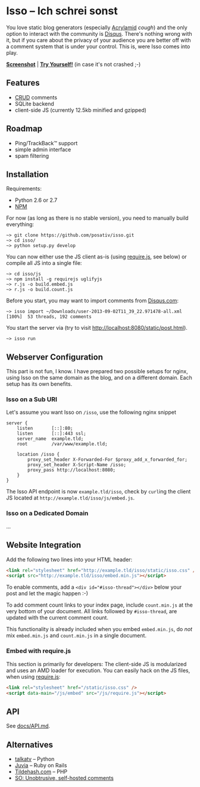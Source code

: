 Isso – Ich schrei sonst
=======================

You love static blog generators (especially [Acrylamid][1] *cough*) and the
only option to interact with the community is [Disqus][2]. There's nothing
wrong with it, but if you care about the privacy of your audience you are
better off with a comment system that is under your control. This is, were
Isso comes into play.

[1]: https://github.com/posativ/acrylamid
[2]: https://disqus.com/

**[Screenshot](http://posativ.org/~tmp/isso-preview.png)** |
**[Try Yourself!](http://posativ.org/isso/static/post.html)** (in case it's not crashed ;-)


Features
--------

* [CRUD](https://en.wikipedia.org/wiki/Create,_read,_update_and_delete) comments
* SQLite backend
* client-side JS (currently 12.5kb minified and gzipped)


Roadmap
-------

- Ping/TrackBack™ support
- simple admin interface
- spam filtering


Installation
------------

Requirements:

- Python 2.6 or 2.7
- [NPM](https://npmjs.org/)

For now (as long as there is no stable version), you need to manually
build everything:

    ~> git clone https://github.com/posativ/isso.git
    ~> cd isso/
    ~> python setup.py develop

You can now either use the JS client as-is (using [require.js][r.js], see
below) or compile all JS into a single file:

    ~> cd isso/js
    ~> npm install -g requirejs uglifyjs
    ~> r.js -o build.embed.js
    ~> r.js -o build.count.js

Before you start, you may want to import comments from
[Disqus.com](https://disqus.com/):

    ~> isso import ~/Downloads/user-2013-09-02T11_39_22.971478-all.xml
    [100%]  53 threads, 192 comments

You start the server via (try to visit [http://localhost:8080/static/post.html]()).

    ~> isso run


Webserver Configuration
-----------------------

This part is not fun, I know. I have prepared two possible setups for nginx,
using Isso on the same domain as the blog, and on a different domain. Each
setup has its own benefits.

### Isso on a Sub URI

Let's assume you want Isso on `/isso`, use the following nginx snippet

```nginx
server {
    listen       [::]:80;
    listen       [::]:443 ssl;
    server_name  example.tld;
    root         /var/www/example.tld;

    location /isso {
        proxy_set_header X-Forwarded-For $proxy_add_x_forwarded_for;
        proxy_set_header X-Script-Name /isso;
        proxy_pass http://localhost:8080;
    }
}
```

The Isso API endpoint is now `example.tld/isso`, check by `curl`ing the client
JS located at `http://example.tld/isso/js/embed.js`.

### Isso on a Dedicated Domain

...


Website Integration
-------------------

Add the following two lines into your HTML header:

```html
<link rel="stylesheet" href="http://example.tld/isso/static/isso.css" />
<script src="http://example.tld/isso/embed.min.js"></script>
```

To enable comments, add a `<div id="#isso-thread"></div>` below your post and
let the magic happen :-)

To add comment count links to your index page, include `count.min.js` at the
very bottom of your document. All links followed by `#isso-thread`, are
updated with the current comment count.

This functionality is already included when you embed `embed.min.js`, do
*not* mix `embed.min.js` and `count.min.js` in a single document.

### Embed with require.js

This section is primarily for developers: The client-side JS is modularized
and uses an AMD loader for execution. You can easily hack on the JS files,
when using [require.js][r.js]:

```html
<link rel="stylesheet" href="/static/isso.css" />
<script data-main="/js/embed" src="/js/require.js"></script>
```


API
---

See [docs/API.md](https://github.com/posativ/isso/blob/master/docs/API.md).


Alternatives
------------

- [talkatv](https://github.com/talkatv/talkatv) – Python
- [Juvia](https://github.com/phusion/juvia) – Ruby on Rails
- [Tildehash.com](http://www.tildehash.com/?article=why-im-reinventing-disqus) – PHP
- [SO: Unobtrusive, self-hosted comments](http://stackoverflow.com/q/2053217)


[r.js]: http://require.js/
